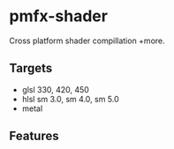 # pmfx-shader

Cross platform shader compillation  +more.

## Targets

- glsl 330, 420, 450
- hlsl sm 3.0, sm 4.0, sm 5.0
- metal

## Features

